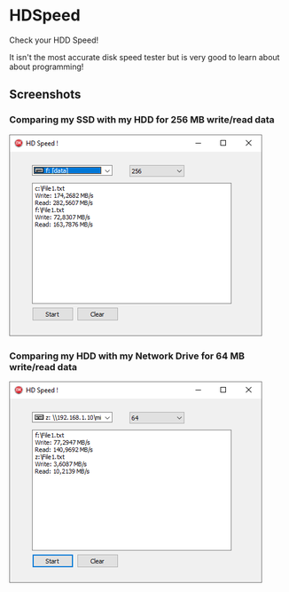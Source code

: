# HDSpeed
Check your HDD Speed!

It isn't the most accurate disk speed tester but is very good to learn about about programming!

## Screenshots

### Comparing my SSD with my HDD for 256 MB write/read data
![Screenshot 1](https://github.com/danielaauriema/HDSpeed/blob/main/Screenshots/Screenshot1.png?raw=true)

### Comparing my HDD with my Network Drive for 64 MB write/read data

![Screenshot 2](https://github.com/danielaauriema/HDSpeed/blob/main/Screenshots/Screenshot2.png?raw=true)


